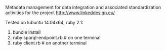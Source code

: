 Metadata management for data integration and associated standardization activities for the project http://www.linkeddesign.eu/

Tested on lubuntu 14.04x64, ruby 2.1:
1. bundle install
2. ruby sparql-endpoint.rb # on one terminal
3. ruby client.rb # on another terminal
